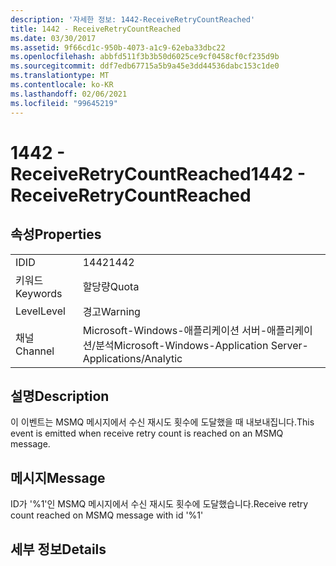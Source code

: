 ```yaml
---
description: '자세한 정보: 1442-ReceiveRetryCountReached'
title: 1442 - ReceiveRetryCountReached
ms.date: 03/30/2017
ms.assetid: 9f66cd1c-950b-4073-a1c9-62eba33dbc22
ms.openlocfilehash: abbfd511f3b3b50d6025ce9cf0458cf0cf235d9b
ms.sourcegitcommit: ddf7edb67715a5b9a45e3dd44536dabc153c1de0
ms.translationtype: MT
ms.contentlocale: ko-KR
ms.lasthandoff: 02/06/2021
ms.locfileid: "99645219"
---
```

# <a name="1442---receiveretrycountreached"></a><span data-ttu-id="44b65-103">1442 - ReceiveRetryCountReached</span><span class="sxs-lookup"><span data-stu-id="44b65-103">1442 - ReceiveRetryCountReached</span></span>

## <a name="properties"></a><span data-ttu-id="44b65-104">속성</span><span class="sxs-lookup"><span data-stu-id="44b65-104">Properties</span></span>  
  
|||  
|-|-|  
|<span data-ttu-id="44b65-105">ID</span><span class="sxs-lookup"><span data-stu-id="44b65-105">ID</span></span>|<span data-ttu-id="44b65-106">1442</span><span class="sxs-lookup"><span data-stu-id="44b65-106">1442</span></span>|  
|<span data-ttu-id="44b65-107">키워드</span><span class="sxs-lookup"><span data-stu-id="44b65-107">Keywords</span></span>|<span data-ttu-id="44b65-108">할당량</span><span class="sxs-lookup"><span data-stu-id="44b65-108">Quota</span></span>|  
|<span data-ttu-id="44b65-109">Level</span><span class="sxs-lookup"><span data-stu-id="44b65-109">Level</span></span>|<span data-ttu-id="44b65-110">경고</span><span class="sxs-lookup"><span data-stu-id="44b65-110">Warning</span></span>|  
|<span data-ttu-id="44b65-111">채널</span><span class="sxs-lookup"><span data-stu-id="44b65-111">Channel</span></span>|<span data-ttu-id="44b65-112">Microsoft-Windows-애플리케이션 서버-애플리케이션/분석</span><span class="sxs-lookup"><span data-stu-id="44b65-112">Microsoft-Windows-Application Server-Applications/Analytic</span></span>|  
  
## <a name="description"></a><span data-ttu-id="44b65-113">설명</span><span class="sxs-lookup"><span data-stu-id="44b65-113">Description</span></span>  

 <span data-ttu-id="44b65-114">이 이벤트는 MSMQ 메시지에서 수신 재시도 횟수에 도달했을 때 내보내집니다.</span><span class="sxs-lookup"><span data-stu-id="44b65-114">This event is emitted when receive retry count is reached on an MSMQ message.</span></span>  
  
## <a name="message"></a><span data-ttu-id="44b65-115">메시지</span><span class="sxs-lookup"><span data-stu-id="44b65-115">Message</span></span>  

 <span data-ttu-id="44b65-116">ID가 '%1'인 MSMQ 메시지에서 수신 재시도 횟수에 도달했습니다.</span><span class="sxs-lookup"><span data-stu-id="44b65-116">Receive retry count reached on MSMQ message with id '%1'</span></span>  
  
## <a name="details"></a><span data-ttu-id="44b65-117">세부 정보</span><span class="sxs-lookup"><span data-stu-id="44b65-117">Details</span></span>
